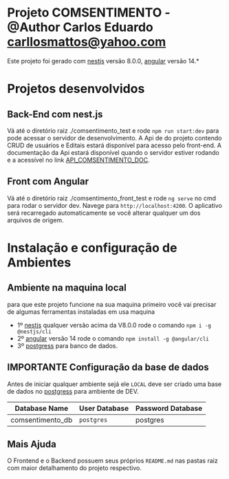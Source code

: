 # Projeto COMSENTIMENTO - @Author Carlos Eduardo <carllosmattos@yahoo.com>

Este projeto foi gerado com  [nestjs](https://nestjs.com/) versão 8.0.0, [angular](https://angular.io/) versão 14.*

# Projetos desenvolvidos

## Back-End com nest.js
Vá até o diretório raiz ./comsentimento_test e rode ```npm run start:dev``` para pode acessar o servidor de desenvolvimento. A Api de do projeto contendo CRUD de usuários e Editais estará disponível para acesso pelo front-end. A documentação da Api estará disponível quando o servidor estiver rodando e a acessível no link [API_COMSENTIMENTO_DOC](http://localhost:3000/api/#/default/).
## Front com Angular
Vá até o diretório raiz ./comsentimento_front_test e rode ```ng serve``` no cmd para rodar o servidor dev. Navege para `http://localhost:4200`. O aplicativo será recarregado automaticamente se você alterar qualquer um dos arquivos de origem.

# Instalação e configuração de Ambientes

## Ambiente na maquina local
para que este projeto funcione na sua maquina primeiro você vai precisar de algumas ferramentas instaladas em usa maquina
- 1º [nestjs](https://nestjs.com/) qualquer versão acima da V8.0.0 rode o comando ```npm i -g @nestjs/cli```
- 2º [angular](https://angular.io/) versão 14 rode o comando ```npm install -g @angular/cli```
- 3º [postgress](https://www.postgresql.org/) para banco de dados.

## IMPORTANTE Configuração da base de dados
Antes de iniciar qualquer ambiente sejá ele `LOCAL` deve ser criado uma base de dados no [postgress](https://www.postgresql.org/) para ambiente de DEV.

Database Name             | User Database     | Password Database
--------------------------|-------------------|------------------
comsentimento_db          |    `postgres`     | postgres

## Mais Ajuda
O Frontend e o Backend possuem seus próprios `README.md` nas pastas raiz com maior detalhamento do projeto respectivo.
